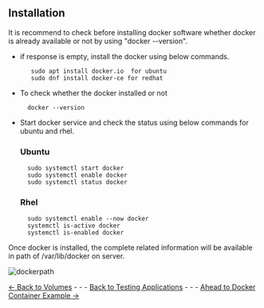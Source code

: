 ## Installation  
It is recommend to check before installing docker software whether docker is already available or not by using "docker --version".

* if response is empty, install the docker using below commands.
    
         sudo apt install docker.io  for ubuntu
         sudo dnf install docker-ce for redhat


* To check whether the docker installed or not

        docker --version 

* Start docker service and check the status using below commands for ubuntu and rhel.
    ### Ubuntu
        sudo systemctl start docker
        sudo systemctl enable docker
        sudo systemctl status docker
    ### Rhel
        sudo systemctl enable --now docker
        systemctl is-active docker
        systemctl is-enabled docker

Once docker is installed, the complete related information will be available in path of /var/lib/docker on server.

![dockerpath](./Images/dockerpathonserver.PNG)

[<- Back to Volumes](./DockerVolumes.md) - - - [Back to Testing Applications](../../../TestingApplications.md) - - - [Ahead to Docker Container Example ->](./UtilizationInSDN.md)